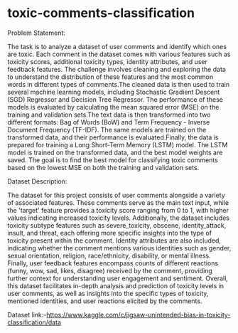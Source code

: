 # toxic-comments-classification

Problem Statement:
  
The task is to analyze a dataset of user comments and identify which ones are toxic. Each comment in the dataset comes with various features such as toxicity scores, additional toxicity types, identity attributes, and user feedback features. The challenge involves cleaning and exploring the data to understand the distribution of these features and the most common words in different types of comments.The cleaned data is then used to train several machine learning models, including Stochastic Gradient Descent (SGD) Regressor and Decision Tree Regressor. The performance of these models is evaluated by calculating the mean squared error (MSE) on the training and validation sets.The text data is then transformed into two different formats: Bag of Words (BoW) and Term Frequency - Inverse Document Frequency (TF-IDF). The same models are trained on the transformed data, and their performance is evaluated.Finally, the data is prepared for training a Long Short-Term Memory (LSTM) model. The LSTM model is trained on the transformed data, and the best model weights are saved. The goal is to find the best model for classifying toxic comments based on the lowest MSE on both the training and validation sets.

Dataset Description:
  
The dataset for this project consists of user comments alongside a variety of associated features. These comments serve as the main text input, while the 'target' feature provides a toxicity score ranging from 0 to 1, with higher values indicating increased toxicity levels. Additionally, the dataset includes toxicity subtype features such as severe_toxicity, obscene, identity_attack, insult, and threat, each offering more specific insights into the type of toxicity present within the comment. Identity attributes are also included, indicating whether the comment mentions various identities such as gender, sexual orientation, religion, race/ethnicity, disability, or mental illness. Finally, user feedback features encompass counts of different reactions (funny, wow, sad, likes, disagree) received by the comment, providing further context for understanding user engagement and sentiment. Overall, this dataset facilitates in-depth analysis and prediction of toxicity levels in user comments, as well as insights into the specific types of toxicity, mentioned identities, and user reactions elicited by the comments.

Dataset link:-https://www.kaggle.com/c/jigsaw-unintended-bias-in-toxicity-classification/data
